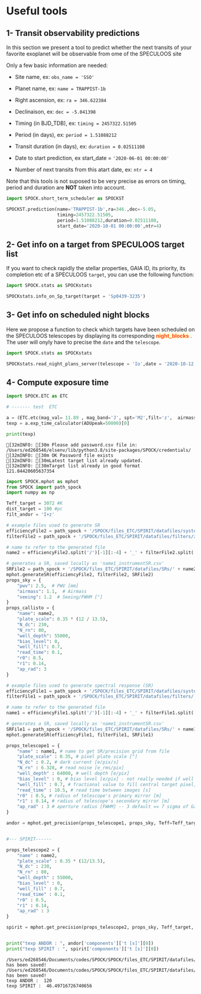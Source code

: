 # Useful tools

## 1- Transit observability predictions

In this section we present a tool to predict whether the next transits of your favorite exoplanet will be observable from ome of the SPECULOOS site

Only a few basic information are needed:

* Site name, ex: `obs_name = 'SSO'`

* Planet name, ex: `name = TRAPPIST-1b`

* Right ascension, ex: `ra = 346.622384`  

* Declinaison, ex: `dec = -5.041398`

* Timing (in BJD_TDB), ex: `timing = 2457322.51505`

* Period (in days), ex: `period = 1.51088212`

* Transit duration (in days), ex: `duration = 0.02511108`

* Date to start prediction, ex start_date = `'2020-06-01 00:00:00'`

* Number of next transits from this atart date, ex: `ntr = 4`


Note that this tools is not suposed to be very precise as errors on timing, period and duration are **NOT** taken into account. 


```python
import SPOCK.short_term_scheduler as SPOCKST

SPOCKST.prediction(name='TRAPPIST-1b',ra=346.,dec=-5.05,
                   timing=2457322.51505,
                   period=1.51088212,duration=0.02511108,
                   start_date='2020-10-01 00:00:00',ntr=4)
```

## 2- Get info on a target from SPECULOOS target list

If you want to check rapidly the stellar properties, GAIA ID, its priority, its completion etc of a SPECULOOS `target`, you can use the following function:


```python
import SPOCK.stats as SPOCKstats

SPOCKstats.info_on_Sp_target(target = 'Sp0439-3235')
```

## 3- Get info on scheduled night blocks

Here we propose a function to check which targets have been scheduled on the SPECULOOS telescopes by displaying its corresponding <span style="background-color:lightyellow"><font color='orangered'> **night_blocks** </font></span>. The user will onyly have to precise the `date` and the `telescope`.


```python
import SPOCK.stats as SPOCKstats

SPOCKstats.read_night_plans_server(telescope = 'Io',date = '2020-10-12')


```

## 4- Compute exposure time 


```python
import SPOCK.ETC as ETC

# ------- test  ETC

a = (ETC.etc(mag_val= 11.89 , mag_band='J', spt='M2',filt='z',  airmass=1.3, moonphase=0.5, irtf=0.8, num_tel=1, seeing=1.5, gain=1.1))#airmass=1.1, moonphase=0.5, irtf=0.8, num_tel=1, seeing=2., gain=1.1))
texp = a.exp_time_calculator(ADUpeak=50000)[0]

print(texp)

```

    [32mINFO: [30m Please add password.csv file in: /Users/ed268546/elsenv/lib/python3.8/site-packages/SPOCK/credentials/
    [32mINFO: [30m OK Password file exists
    [32mINFO: [30mLatest target list already updated.
    [32mINFO: [30mTarget list already in good format
    121.84420605637354



```python
import SPOCK.mphot as mphot
from SPOCK import path_spock
import numpy as np

Teff_target = 3072 #K
dist_target = 100 #pc
filt_andor = 'I+z'

# example files used to generate SR
efficiencyFile2 = path_spock + '/SPOCK/files_ETC/SPIRIT/datafiles/systems/pirtSPC_-60.csv'
filterFile2 = path_spock + '/SPOCK/files_ETC/SPIRIT/datafiles/filters/zYJ.csv'

# name to refer to the generated file
name2 = efficiencyFile2.split('/')[-1][:-4] + '_' + filterFile2.split('/')[-1][:-4]

# generates a SR, saved locally as 'name1_instrumentSR.csv'
SRFile2 = path_spock + '/SPOCK/files_ETC/SPIRIT/datafiles/SRs/' + name2 + '_instrumentSR.csv'
mphot.generateSR(efficiencyFile2, filterFile2, SRFile2)
props_sky = {
    "pwv": 2.5,  # PWV [mm]
    "airmass": 1.1,  # Airmass
    "seeing": 1.2  # Seeing/FWHM ["]
}
props_callisto = {
    "name": name2,
    "plate_scale": 0.35 * (12 / 13.5),
    "N_dc": 230,
    "N_rn": 80,
    "well_depth": 55000,
    "bias_level": 0,
    "well_fill": 0.7,
    "read_time": 0.1,
    "r0": 0.5,
    "r1": 0.14,
    "ap_rad": 3
}

# example files used to generate spectral response (SR)
efficiencyFile1 = path_spock + '/SPOCK/files_ETC/SPIRIT/datafiles/systems/andorSPC_-60.csv' # in microns, fractional efficiency
filterFile1 = path_spock + '/SPOCK/files_ETC/SPIRIT/datafiles/filters/'+filt_andor+'.csv'

# name to refer to the generated file
name1 = efficiencyFile1.split('/')[-1][:-4] + '_' + filterFile1.split('/')[-1][:-4]

# generates a SR, saved locally as 'name1_instrumentSR.csv'
SRFile1 = path_spock + '/SPOCK/files_ETC/SPIRIT/datafiles/SRs/' + name1 + '_instrumentSR.csv'
mphot.generateSR(efficiencyFile1, filterFile1, SRFile1)

props_telescope1 = {
    "name" : name1, # name to get SR/precision grid from file
    "plate_scale" : 0.35, # pixel plate scale ["]
    "N_dc" : 0.2, # dark current [e/pix/s]
    "N_rn" : 6.328, # read noise [e_rms/pix]
    "well_depth" : 64000, # well depth [e/pix]
    "bias_level" : 0, # bias level [e/pix] - not really needed if well depth ignores bias level
    "well_fill" : 0.7, # fractional value to fill central target pixel, assuming gaussian (width function of seeing^)
    "read_time" : 10.5, # read time between images [s]
    "r0" : 0.5, # radius of telescope's primary mirror [m]
    "r1" : 0.14, # radius of telescope's secondary mirror [m]
    "ap_rad" : 3 # aperture radius [FWHM] -- 3 default == 7 sigma of Gaussian ~ aperture 6 on Cambridge pipeline/Portal
}

andor = mphot.get_precision(props_telescope1, props_sky, Teff=Teff_target, distance=dist_target, override=False, mapping=True)


#--- SPIRIT------

props_telescope2 = {
    "name" : name2,
    "plate_scale" : 0.35 * (12/13.5),
    "N_dc" : 230,
    "N_rn" : 80,
    "well_depth" : 55000,
    "bias_level" : 0,
    "well_fill" : 0.7,
    "read_time" : 0.1,
    "r0" : 0.5,
    "r1" : 0.14,
    "ap_rad" : 3
}

spirit = mphot.get_precision(props_telescope2, props_sky, Teff_target, dist_target, override=False, mapping=True)


print("texp ANDOR : ", andor['components']['t [s]'][0])
print("texp SPIRIT : ", spirit['components']['t [s]'][0])
```

    /Users/ed268546/Documents/codes/SPOCK/SPOCK/files_ETC/SPIRIT/datafiles/SRs/pirtSPC_-60_zYJ_instrumentSR.csv has been saved!
    /Users/ed268546/Documents/codes/SPOCK/SPOCK/files_ETC/SPIRIT/datafiles/SRs/andorSPC_-60_I+z_instrumentSR.csv has been saved!
    texp ANDOR :  120
    texp SPIRIT :  46.49716726740656



```python

```

